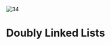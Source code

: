 ![34](https://github.com/manningstinson/holbertonschool-low_level_programming/assets/104523090/7305ce18-5a6d-40f4-9fc5-9fdeea80d202)
# Doubly Linked Lists

